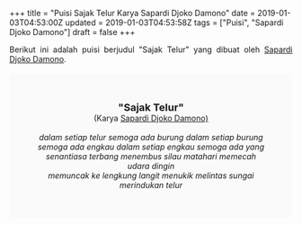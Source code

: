 +++
title = "Puisi Sajak Telur Karya Sapardi Djoko Damono"
date = 2019-01-03T04:53:00Z
updated = 2019-01-03T04:53:58Z
tags = ["Puisi", "Sapardi Djoko Damono"]
draft = false
+++

<div dir="ltr" style="text-align: left;" trbidi="on"><div style="text-align: justify;">Berikut ini adalah puisi berjudul "Sajak Telur" yang dibuat oleh <a href="https://ensiklopedia.kemdikbud.go.id/sastra/artikel/Sapardi_Djoko_Damono" target="_blank">Sapardi Djoko Damono</a>. </div><br /><div style="background: #FAFAFA; font-size: 14px; height: auto; margin: 0 auto; padding: 50px; text-align: center; width: auto;"><span style="font-size: 18px;"><b>"Sajak Telur"</b></span><br />(Karya <a href="https://www.sekata.web.id/tags/sapardi-djoko-damono" target="_blank">Sapardi Djoko Damono)</a> <br /><br /><i>dalam setiap telur semoga ada burung dalam setiap burung<br />semoga ada engkau dalam setiap engkau semoga ada yang senantiasa terbang menembus silau matahari memecah udara dingin<br />memuncak ke lengkung langit menukik melintas sungai<br />merindukan telur</i> </div></div>
